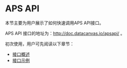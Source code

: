 # APS API
本节主要为用户展示了如何快速调用APS API接口。

APS API 接口的地址为：http://doc.datacanvas.io/apsapi/ 。

初次使用，用户可先阅读以下章节：
<ul>
<li><a href="instructions.md">接口概述</a></li>
<li><a href="example.md">接口示例</a></li>
</ul>


